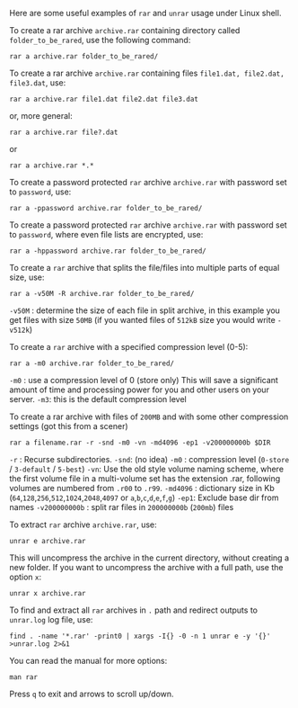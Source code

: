 
Here are some useful examples of `rar` and `unrar` usage under Linux shell. 

To create a rar archive `archive.rar` containing directory called `folder_to_be_rared`, use the following command:

~~~
rar a archive.rar folder_to_be_rared/
~~~

To create a rar archive `archive.rar` containing files `file1.dat, file2.dat, file3.dat`, use:

~~~
rar a archive.rar file1.dat file2.dat file3.dat
~~~

or, more general:

~~~
rar a archive.rar file?.dat
~~~

 or 
 
~~~
rar a archive.rar *.* 
~~~

To create a password protected `rar` archive `archive.rar` with password set to `password`, use:

~~~
rar a -ppassword archive.rar folder_to_be_rared/ 
~~~

To create a password protected `rar` archive `archive.rar` with password set to `password`, where even file lists are encrypted, use:

~~~
rar a -hppassword archive.rar folder_to_be_rared/ 
~~~

To create a `rar` archive that splits the file/files into multiple parts of equal size, use:

~~~
rar a -v50M -R archive.rar folder_to_be_rared/
~~~

`-v50M` : determine the size of each file in split archive, in this example you get files with size `50MB` (if you wanted files of `512kB` size you would write `-v512k`)

To create a `rar` archive with a specified compression level (0-5):

~~~
rar a -m0 archive.rar folder_to_be_rared/
~~~

`-m0` : use a compression level of 0 (store only)
This will save a significant amount of time and processing power for you and other users on your server. 
`-m3`: this is the default compression level

To create a rar archive with files of `200MB` and with some other compression settings (got this from a scener)

~~~
rar a filename.rar -r -snd -m0 -vn -md4096 -ep1 -v200000000b $DIR
~~~

`-r` : Recurse subdirectories.
`-snd`: (no idea)
`-m0` : compression level (`0-store` / `3-default` / `5-best`)
`-vn`: Use the old style volume naming scheme, where the first volume file in a multi-volume set has the extension .rar, following volumes are numbered from `.r00` to `.r99`.
`-md4096` : dictionary size in Kb (`64`,`128`,`256`,`512`,`1024`,`2048`,`4097`  or `a`,`b`,`c`,`d`,`e`,`f`,`g`)
`-ep1`:  Exclude base dir from names
`-v200000000b` : split rar files in `200000000b` (`200mb`) files

To extract `rar` archive `archive.rar`, use:

~~~
unrar e archive.rar 
~~~
 
This will uncompress the archive in the current directory, without creating a new folder. If you want to uncompress the archive with a full path, use the option `x`:

~~~
unrar x archive.rar 
~~~

To find and extract all `rar` archives in `.` path and redirect outputs to `unrar.log` log file, use:

~~~
find . -name '*.rar' -print0 | xargs -I{} -0 -n 1 unrar e -y '{}' >unrar.log 2>&1
~~~

You can read the manual for more options:

~~~
man rar
~~~

Press `q` to exit and arrows to scroll up/down.



